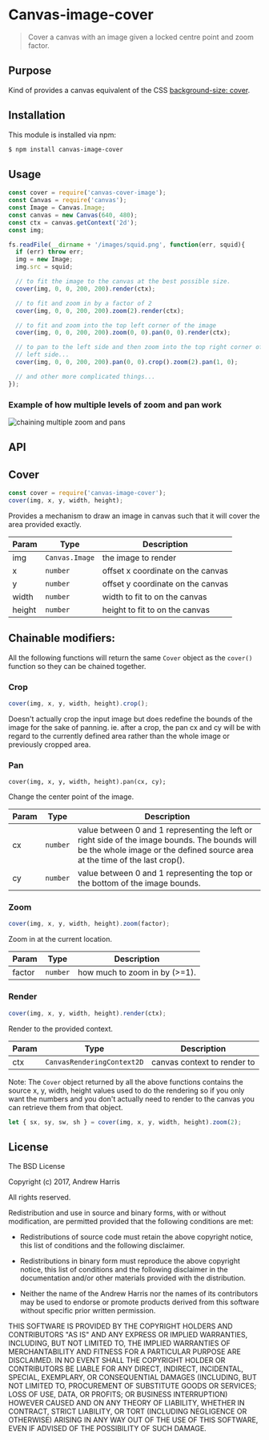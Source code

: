 # Canvas-image-cover

> Cover a canvas with an image given a locked centre point and zoom factor.

## Purpose

Kind of provides a canvas equivalent of the CSS [background-size:
cover](https://developer.mozilla.org/en-US/docs/Web/CSS/background-size?v=example#cover).

## Installation

This module is installed via npm:

``` bash
$ npm install canvas-image-cover
```

## Usage

```js
const cover = require('canvas-cover-image');
const Canvas = require('canvas');
const Image = Canvas.Image;
const canvas = new Canvas(640, 480);
const ctx = canvas.getContext('2d');
const img;

fs.readFile(__dirname + '/images/squid.png', function(err, squid){
  if (err) throw err;
  img = new Image;
  img.src = squid;

  // to fit the image to the canvas at the best possible size.
  cover(img, 0, 0, 200, 200).render(ctx);

  // to fit and zoom in by a factor of 2
  cover(img, 0, 0, 200, 200).zoom(2).render(ctx);

  // to fit and zoom into the top left corner of the image
  cover(img, 0, 0, 200, 200).zoom(0, 0).pan(0, 0).render(ctx);

  // to pan to the left side and then zoom into the top right corner of that
  // left side...
  cover(img, 0, 0, 200, 200).pan(0, 0).crop().zoom(2).pan(1, 0);

  // and other more complicated things...
});
```

### Example of how multiple levels of zoom and pan work

![chaining multiple zoom and pans](https://github.com/noblesamurai/node-canvas-image-cover/blob/master/example.png?raw=true)

## API

## Cover

```js
const cover = require('canvas-image-cover');
cover(img, x, y, width, height);
```
Provides a mechanism to draw an image in canvas such that it will cover the area provided exactly.


| Param | Type | Description |
| --- | --- | --- |
| img | <code>Canvas.Image</code> | the image to render |
| x | <code>number</code> | offset x coordinate on the canvas |
| y | <code>number</code> | offset y coordinate on the canvas |
| width | <code>number</code> | width to fit to on the canvas |
| height | <code>number</code> | height to fit to on the canvas |

## Chainable modifiers:

All the following functions will return the same `Cover` object as the `cover()` function so they can be chained together.

### Crop

```js
cover(img, x, y, width, height).crop();
```
Doesn't actually crop the input image but does redefine the bounds of the image for the sake of panning. ie. after a crop, the pan cx and cy will be with regard to the currently defined area rather than the whole image or previously cropped area.

### Pan

```
cover(img, x, y, width, height).pan(cx, cy);
```
Change the center point of the image.

| Param | Type | Description |
| --- | --- | --- |
| cx | <code>number</code> | value between 0 and 1 representing the left or right   side of the image bounds. The bounds will be the whole image or the   defined source area at the time of the last crop(). |
| cy | <code>number</code> | value between 0 and 1 representing the top or the   bottom of the image bounds. |

### Zoom

```js
cover(img, x, y, width, height).zoom(factor);
```
Zoom in at the current location.

| Param | Type | Description |
| --- | --- | --- |
| factor | <code>number</code> | how much to zoom in by (>=1). |

### Render

```js
cover(img, x, y, width, height).render(ctx);
```
Render to the provided context.

| Param | Type | Description |
| --- | --- | --- |
| ctx | <code>CanvasRenderingContext2D</code> | canvas context to render to |

Note: The `Cover` object returned by all the above functions contains the source x, y, width, height values used to do the rendering so if you only want the numbers and you don't actually need to render to the canvas you can retrieve them from that object.

```js
let { sx, sy, sw, sh } = cover(img, x, y, width, height).zoom(2);
```

## License

The BSD License

Copyright (c) 2017, Andrew Harris

All rights reserved.

Redistribution and use in source and binary forms, with or without modification,
are permitted provided that the following conditions are met:

* Redistributions of source code must retain the above copyright notice, this
  list of conditions and the following disclaimer.

* Redistributions in binary form must reproduce the above copyright notice, this
  list of conditions and the following disclaimer in the documentation and/or
  other materials provided with the distribution.

* Neither the name of the Andrew Harris nor the names of its
  contributors may be used to endorse or promote products derived from
  this software without specific prior written permission.

THIS SOFTWARE IS PROVIDED BY THE COPYRIGHT HOLDERS AND CONTRIBUTORS "AS IS" AND
ANY EXPRESS OR IMPLIED WARRANTIES, INCLUDING, BUT NOT LIMITED TO, THE IMPLIED
WARRANTIES OF MERCHANTABILITY AND FITNESS FOR A PARTICULAR PURPOSE ARE
DISCLAIMED. IN NO EVENT SHALL THE COPYRIGHT HOLDER OR CONTRIBUTORS BE LIABLE FOR
ANY DIRECT, INDIRECT, INCIDENTAL, SPECIAL, EXEMPLARY, OR CONSEQUENTIAL DAMAGES
(INCLUDING, BUT NOT LIMITED TO, PROCUREMENT OF SUBSTITUTE GOODS OR SERVICES;
LOSS OF USE, DATA, OR PROFITS; OR BUSINESS INTERRUPTION) HOWEVER CAUSED AND ON
ANY THEORY OF LIABILITY, WHETHER IN CONTRACT, STRICT LIABILITY, OR TORT
(INCLUDING NEGLIGENCE OR OTHERWISE) ARISING IN ANY WAY OUT OF THE USE OF THIS
SOFTWARE, EVEN IF ADVISED OF THE POSSIBILITY OF SUCH DAMAGE.

